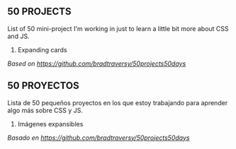 ## 50 PROJECTS

List of 50 mini-project I'm working in just to learn a little bit more about CSS and JS.

1. Expanding cards

*Based on https://github.com/bradtraversy/50projects50days*

## 50 PROYECTOS

Lista de 50 pequeños proyectos en los que estoy trabajando para aprender algo más sobre CSS y JS.

1. Imágenes expansibles

*Basado en https://github.com/bradtraversy/50projects50days*